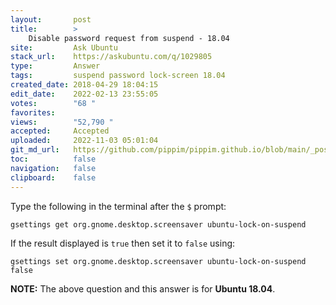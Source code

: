 ```yaml
---
layout:       post
title:        >
    Disable password request from suspend - 18.04
site:         Ask Ubuntu
stack_url:    https://askubuntu.com/q/1029805
type:         Answer
tags:         suspend password lock-screen 18.04
created_date: 2018-04-29 18:04:15
edit_date:    2022-02-13 23:55:05
votes:        "68 "
favorites:    
views:        "52,790 "
accepted:     Accepted
uploaded:     2022-11-03 05:01:04
git_md_url:   https://github.com/pippim/pippim.github.io/blob/main/_posts/2018/2018-04-29-Disable-password-request-from-suspend-18.04.md
toc:          false
navigation:   false
clipboard:    false
---
```


Type the following in the terminal after the `$` prompt:

``` 
gsettings get org.gnome.desktop.screensaver ubuntu-lock-on-suspend
```

If the result displayed is `true` then set it to `false` using:

``` 
gsettings set org.gnome.desktop.screensaver ubuntu-lock-on-suspend false
```

**NOTE:** The above question and this answer is for **Ubuntu 18.04**.
